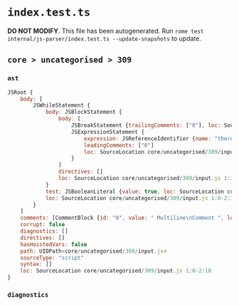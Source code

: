 # `index.test.ts`

**DO NOT MODIFY**. This file has been autogenerated. Run `rome test internal/js-parser/index.test.ts --update-snapshots` to update.

## `core > uncategorised > 309`

### `ast`

```javascript
JSRoot {
	body: [
		JSWhileStatement {
			body: JSBlockStatement {
				body: [
					JSBreakStatement {trailingComments: ["0"], loc: SourceLocation core/uncategorised/309/input.js 1:15-1:20}
					JSExpressionStatement {
						expression: JSReferenceIdentifier {name: "there", loc: SourceLocation core/uncategorised/309/input.js 2:10-2:15 (there)}
						leadingComments: ["0"]
						loc: SourceLocation core/uncategorised/309/input.js 2:10-2:16
					}
				]
				directives: []
				loc: SourceLocation core/uncategorised/309/input.js 1:13-2:18
			}
			test: JSBooleanLiteral {value: true, loc: SourceLocation core/uncategorised/309/input.js 1:7-1:11}
			loc: SourceLocation core/uncategorised/309/input.js 1:0-2:18
		}
	]
	comments: [CommentBlock {id: "0", value: " Multiline\nComment ", loc: SourceLocation core/uncategorised/309/input.js 1:21-2:10}]
	corrupt: false
	diagnostics: []
	directives: []
	hasHoistedVars: false
	path: UIDPath<core/uncategorised/309/input.js>
	sourceType: "script"
	syntax: []
	loc: SourceLocation core/uncategorised/309/input.js 1:0-2:18
}
```

### `diagnostics`

```

```
